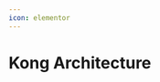 ```yaml
---
icon: elementor
---
```


# Kong Architecture



<figure><img src="../../../.gitbook/assets/Kong Architecture-EmailPhoneSignup.drawio.png" alt=""><figcaption></figcaption></figure>
